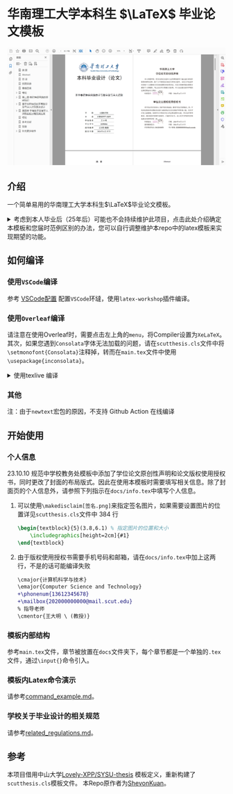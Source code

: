 # 华南理工大学本科生 $\LaTeX$ 毕业论文模板
![](./image/demo.png)

## 介绍
一个简单易用的华南理工大学本科生$\LaTeX$毕业论文模板。

<details>

<summary>考虑到本人毕业后（25年后）可能也不会持续维护此项目，点击此处介绍确定本模板和您届时范例区别的办法，您可以自行调整维护本repo中的latex模板来实现期望的功能。</summary>

1. 本repo参考的范例模板放在[specifications/](specifications)下，目前最新的版本是`附件2....20231010修订.doc`，经过验证，适用于至少2025年的毕业设计。如果您的毕业设计时间在2025年之后，您可以在[教务处](https://jw.scut.edu.cn/zhinan/cms/toPosts.do)中选择`实践`分类，并且搜索`毕业`字样，找寻类似于`关于认真做好xxx届本科毕业设计(论文)工作的通知`的条目，下载`管理办法及相关文件.rar`，在`工科撰写规范`下找到`附件2xxxx格式范例`。
2. 如果该文件的最后编辑时间小于等于24.5.8，您可以直接使用此repo；如果不是，请打开word，在搜索框中搜索`比较`功能，对新范例文件和本repo中参考的范例模板进行比较，确定差异。

> **前一位作者的话：** latex在根本上和word有很大差异，排版逻辑的不同，会导致在同一个规范下，和学校的word范例有所区别，比如1.5倍行距的问题，word如果定义了网格，并且勾选了跟随网格定义，那么这时候1.5倍行距是无效的，然而学校word模板很多地方都是这种操作，导致本模板会有不少地方行距（保证是1.5倍行距）和word范例（因为定义了网格，1.5倍行距不生效）不一样。因此本模板制作为latex学习参考。感谢支持。
此问题在本Repo [Issue1](https://github.com/frinkleko/SCUT-thesis/issues/1) 中有所进一步明确，欢迎讨论。
</details>

## 如何编译

### 使用`VSCode`编译
参考 [VSCode配置](https://github.com/shinyypig/latex-vscode-config) 配置`VSCode`环墶，使用`latex-workshop`插件编译。
### 使用`Overleaf`编译
请注意在使用Overleaf时，需要点击左上角的`menu`，将Compiler设置为`XeLaTeX`。其次，如果您遇到`Consolata`字体无法加载的问题，请在`scutthesis.cls`文件中将`\setmonofont{Consolata}`注释掉，转而在`main.tex`文件中使用`\usepackage{inconsolata}`。

<details>

<summary>使用texlive 编译</summary>

### 使用texlive 编译
本模板需要使用 `texlive(>=2020)` 进行编译，编译命令如下：

```shell
make pdf
```

即可生成 `main.pdf` 文件。

若不支持`makefile`可以使用命令

```shell
latexmk main.tex -shell-escape
```

编译需要 python 环境和`pygments`宏包用于代码高亮，若不需要代码环境请在`scutthesis.cls`文件中删除`minted`相关代码。

安装`texlive`后部分系统需要安装`perl`依赖

```shell
dnf install -y python3-pip perl fontconfig-devel perl-YAML-Tiny
pip3 install pygments
```

windows 用户可直接执行

```bat
pip install pygments
```
</details>

### 其他
注：由于`newtext`宏包的原因，不支持 Github Action 在线编译

## 开始使用

### 个人信息

23.10.10 规范中学校教务处模板中添加了学位论文原创性声明和论文版权使用授权书，同时更改了封面的布局版式。因此在使用本模板时需要填写相关信息。除了封面页的个人信息外，请参照下列指示在`docs/info.tex`中填写个人信息。



1. 可以使用`\makedisclaim[签名.png]`来指定签名图片，如果需要设置图片的位置详见`scutthesis.cls`文件中 384 行
    ```latex
    \begin{textblock}{5}(3.8,6.1) % 指定图片的位置和大小
        \includegraphics[height=2cm]{#1}
    \end{textblock}
    ```
2. 由于版权使用授权书需要手机号码和邮箱，请在`docs/info.tex`中加上这两行，不是的话可能编译失败
    ```diff
    \cmajor{计算机科学与技术}
    \emajor{Computer Science and Technology}
    +\phonenum{13612345678}
    +\mailbox{202000000000@mail.scut.edu}
    % 指导老师
    \cmentor{王大明 \ (教授)}
    ```

### 模板内部结构
参考`main.tex`文件，章节被放置在`docs`文件夹下，每个章节都是一个单独的`.tex`文件，通过`\input{}`命令引入。

### 模板内Latex命令演示
请参考[command_example.md](./github_docs/command_exmaple.md)。

### 学校关于毕业设计的相关规范
请参考[related_regulations.md](/github_docs/related_regulations.md)。

## 参考
本项目借用中山大学[Lovely-XPP/SYSU-thesis](https://github.com/Lovely-XPP/SYSU-thesis) 模板定义，重新构建了`scutthesis.cls`模板文件。
本Repo原作者为[ShevonKuan](https://github.com/ShevonKuan)。
